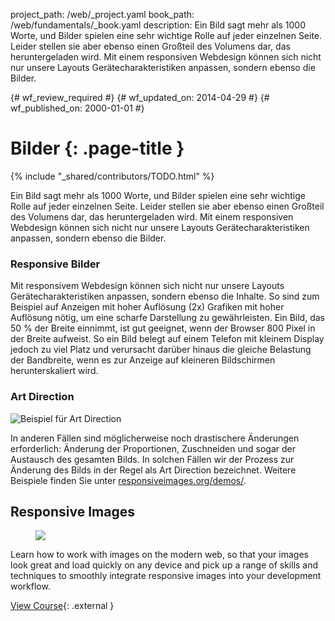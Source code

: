 project_path: /web/_project.yaml
book_path: /web/fundamentals/_book.yaml
description: Ein Bild sagt mehr als 1000 Worte, und Bilder spielen eine sehr wichtige Rolle auf jeder einzelnen Seite. Leider stellen sie aber ebenso einen Großteil des Volumens dar, das heruntergeladen wird. Mit einem responsiven Webdesign können sich nicht nur unsere Layouts Gerätecharakteristiken anpassen, sondern ebenso die Bilder.

{# wf_review_required #}
{# wf_updated_on: 2014-04-29 #}
{# wf_published_on: 2000-01-01 #}

# Bilder {: .page-title }

{% include "_shared/contributors/TODO.html" %}



Ein Bild sagt mehr als 1000 Worte, und Bilder spielen eine sehr wichtige Rolle auf jeder einzelnen Seite. Leider stellen sie aber ebenso einen Großteil des Volumens dar, das heruntergeladen wird. Mit einem responsiven Webdesign können sich nicht nur unsere Layouts Gerätecharakteristiken anpassen, sondern ebenso die Bilder.


### Responsive Bilder

Mit responsivem Webdesign können sich nicht nur unsere Layouts Gerätecharakteristiken anpassen, sondern ebenso die Inhalte. So sind zum Beispiel auf Anzeigen mit hoher Auflösung (2x) Grafiken mit hoher Auflösung nötig, um eine scharfe Darstellung zu gewährleisten. Ein Bild, das 50 % der Breite einnimmt, ist gut geeignet, wenn der Browser 800 Pixel in der Breite aufweist. So ein Bild belegt auf einem Telefon mit kleinem Display jedoch zu viel Platz und verursacht darüber hinaus die gleiche Belastung der Bandbreite, wenn es zur Anzeige auf kleineren Bildschirmen herunterskaliert wird.

### Art Direction

<img class="center" src="img/art-direction.png" alt="Beispiel für Art Direction"
srcset="img/art-direction.png 1x, img/art-direction-2x.png 2x">

In anderen Fällen sind möglicherweise noch drastischere Änderungen erforderlich: Änderung der Proportionen, Zuschneiden und sogar der Austausch des gesamten Bilds. In solchen Fällen wir der Prozess zur Änderung des Bilds in der Regel als Art Direction bezeichnet. Weitere Beispiele finden Sie unter [responsiveimages.org/demos/](http://responsiveimages.org/demos/).


## Responsive Images
<!-- TODO: Verify Udacity course fits here -->
<div class="attempt-right">
  <figure>
    <img src="img/udacity-ri.jpg">
  </figure>
</div>

Learn how to work with images on the modern web, so that your images look great and load quickly on any device and pick up a range of skills and techniques to smoothly integrate responsive images into your development workflow.

[View Course](https://udacity.com/ud882){: .external }






